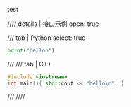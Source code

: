 test


//// details | 接口示例
    open: true

/// tab | Python
    select: true

```python
print("helloo")
```
/// 
/// tab | C++

```cpp
#include <iostream>
int main(){ std::cout << "hello\n"; }
```
///
////

